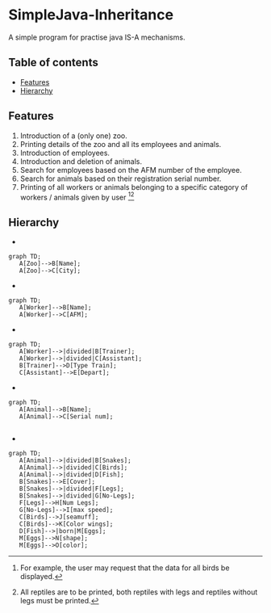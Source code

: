 # SimpleJava-Inheritance
A simple program for practise java IS-A mechanisms. 


 
 ## Table of contents
* [Features](#features)
* [Hierarchy](#hierarchy)


 

 
 ## Features
 1. Introduction of a (only one) zoo.
 2. Printing details of the zoo and all its employees and animals.
 3. Introduction of employees.
 4. Introduction and deletion of animals.
 5. Search for employees based on the AFM number of the employee.
 6. Search for animals based on their registration serial number.
 7. Printing of all workers or animals belonging to a specific category of workers / animals given by user [^1][^2]

## Hierarchy
*
 ```mermaid
graph TD;
    A[Zoo]-->B[Name];
    A[Zoo]-->C[City];

```
*
 ```mermaid
graph TD;
    A[Worker]-->B[Name];
    A[Worker]-->C[AFM];
```
*
 ```mermaid
graph TD;
    A[Worker]-->|divided|B[Trainer];
    A[Worker]-->|divided|C[Assistant];
    B[Trainer]-->D[Type Train];
    C[Assistant]-->E[Depart];

```
*
 ```mermaid
graph TD;
    A[Animal]-->B[Name];
    A[Animal]-->C[Serial num];


```
*
 ```mermaid
graph TD;
    A[Animal]-->|divided|B[Snakes];
    A[Animal]-->|divided|C[Birds];
    A[Animal]-->|divided|D[Fish];
    B[Snakes]-->E[Cover];
    B[Snakes]-->|divided|F[Legs];
    B[Snakes]-->|divided|G[No-Legs];
    F[Legs]-->H[Num Legs];
    G[No-Legs]-->I[max speed];
    C[Birds]-->J[seamuff];
    C[Birds]-->K[Color wings];
    D[Fish]-->|born|M[Eggs];
    M[Eggs]-->N[shape];
    M[Eggs]-->O[color];
 ```

 




[^1]: For example, the user may request that the data for all birds be displayed.
[^2]: All reptiles are to be printed, both reptiles with legs and reptiles without legs must be printed.
